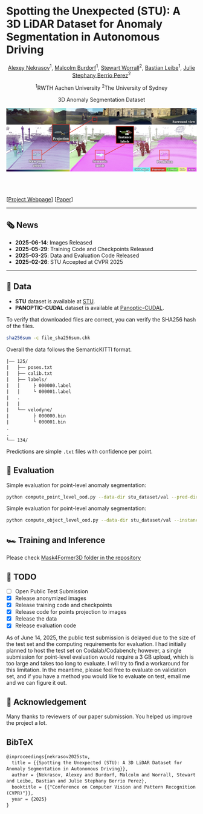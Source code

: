 # Spotting the Unexpected (STU): A 3D LiDAR Dataset for Anomaly Segmentation in Autonomous Driving
<div align="center">
<a href="https://scholar.google.com/citations?user=xJW2v3cAAAAJ&hl=en">Alexey Nekrasov</a><sup>1</sup>, <a href="">Malcolm Burdorf</a><sup>1</sup>, <a href="https://scholar.google.com/citations?user=LNqaebYAAAAJ&hl=en">Stewart Worrall</a><sup>2</sup>, <a href="https://www.vision.rwth-aachen.de/person/1/">Bastian Leibe</a><sup>1</sup>, <a href="https://scholar.google.com/citations?user=wT0QEpQAAAAJ&hl=en">Julie Stephany Berrio Perez</a><sup>2</sup>

<sup>1</sup>RWTH Aachen University <sup>2</sup>The University of Sydney

3D Anomaly Segmentation Dataset


![teaser](./docs/gthub_teaser.jpg)

</div>
<br><br>

[[Project Webpage](https://vision.rwth-aachen.de/stu-dataset)]
[[Paper](https://arxiv.org/abs/2505.02148)]

---

## 🗞️ News
* **2025-06-14**: Images Released
* **2025-05-29**: Training Code and Checkpoints Released
* **2025-03-25**: Data and Evaluation Code Released
* **2025-02-26**: STU Accepted at CVPR 2025

---

## 💽 Data
- __STU__ dataset is available at [STU](https://omnomnom.vision.rwth-aachen.de/data/stu-dataset/).
- __PANOPTIC-CUDAL__ dataset is available at [Panoptic-CUDAL](https://omnomnom.vision.rwth-aachen.de/data/panoptic-cudal/).

To verify that downloaded files are correct, you can verify the SHA256 hash of the files.
```bash
sha256sum -c file_sha256sum.chk
```

Overall the data follows the SemanticKITTI format.
```tree
|── 125/
|   ├── poses.txt
|   ├── calib.txt
|   ├── labels/
|   │     ├ 000000.label
|   │     └ 000001.label
|   .
|   |
|   └── velodyne/
|         ├ 000000.bin
|         └ 000001.bin
.
.
└── 134/
```

Predictions are simple `.txt` files with confidence per point.

## 🏁 Evaluation
Simple evaluation for point-level anomaly segmentation:
```bash
python compute_point_level_ood.py --data-dir stu_dataset/val --pred-dir ./prediction
```

Simple evaluation for point-level anomaly segmentation:
```bash
python compute_object_level_ood.py --data-dir stu_dataset/val --instance-dir ./instance_prediction
```

## 🏎️ Training and Inference
Please check [Mask4Former3D folder in the repository](./Mask4Former3D/)

## 📒 TODO
- [ ] Open Public Test Submission
- [x] Release anonymized images
- [x] Release training code and checkpoints
- [x] Release code for points projection to images
- [x] Release the data
- [x] Release evaluation code

As of June 14, 2025, the public test submission is delayed due to the size of the test set and the computing requirements for evaluation.
I had initially planned to host the test set on Codalab/Codabench; however, a single submission for point-level evaluation would require a 3 GB upload, which is too large and takes too long to evaluate.
I will try to find a workaround for this limitation.
In the meantime, please feel free to evaluate on validation set, and if you have a method you would like to evaluate on test, email me and we can figure it out.

## 🙏 Acknowledgement
Many thanks to reviewers of our paper submission.
You helped us improve the project a lot.

## BibTeX
```
@inproceedings{nekrasov2025stu,
  title = {{Spotting the Unexpected (STU): A 3D LiDAR Dataset for Anomaly Segmentation in Autonomous Driving}},
  author = {Nekrasov, Alexey and Burdorf, Malcolm and Worrall, Stewart and Leibe, Bastian and Julie Stephany Berrio Perez},
  booktitle = {{"Conference on Computer Vision and Pattern Recognition (CVPR)"}},
  year = {2025}
}
```
